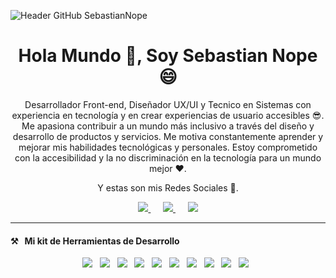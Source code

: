 ![Header GitHub SebastianNope](https://i.imgur.com/kgFc0yf.png)

<h1 align='center'>Hola Mundo 👋, Soy Sebastian Nope 😄</h1>

<p align='center'>
Desarrollador Front-end, Diseñador UX/UI y Tecnico en Sistemas con experiencia en tecnología y en crear experiencias de usuario accesibles 😎. Me apasiona contribuir a un mundo más inclusivo a través del diseño y desarrollo de productos y servicios. Me motiva constantemente aprender y mejorar mis habilidades tecnológicas y personales. Estoy comprometido con la accesibilidad y la no discriminación en la tecnología para un mundo mejor ❤️.
</p>

<p align='center'>
Y estas son mis Redes Sociales 🧐.
</p>

<p align='center'>
  
  <a href="https://www.linkedin.com/in/sebastian-nope/">
    <img src="https://img.shields.io/badge/LinkedIn-0077B5?style=for-the-badge&logo=linkedin&logoColor=white" />
  </a>&nbsp;&nbsp;&nbsp;&nbsp;
  
  <a href="https://wa.me/573026474171">
    <img src="https://img.shields.io/badge/WhatsApp-25D366?style=for-the-badge&logo=whatsapp&logoColor=white" />
  </a>&nbsp;&nbsp;&nbsp;&nbsp;
  
  <a href="https://www.instagram.com/sebastian_nope/">
    <img src="https://img.shields.io/badge/Instagram-E4405F?style=for-the-badge&logo=instagram&logoColor=white" />
  </a>
  
</p>

<hr>

<h4 >⚒&nbsp;&nbsp;&nbsp;Mi kit de Herramientas de Desarrollo</h4>
<p align='center'>
  <img src="https://img.shields.io/badge/HTML5-E34F26?style=for-the-badge&logo=html5&logoColor=white" />&nbsp;&nbsp;
  <img src="https://img.shields.io/badge/CSS3-1572B6?style=for-the-badge&logo=css3&logoColor=white" />&nbsp;&nbsp;
  <img src="https://img.shields.io/badge/JavaScript-F7DF1E?style=for-the-badge&logo=javascript&logoColor=black" />&nbsp;&nbsp;
  <img src="https://img.shields.io/badge/React-20232A?style=for-the-badge&logo=react&logoColor=61DAFB" />&nbsp;&nbsp;
  <img src="https://img.shields.io/badge/WordPress-006E93?style=for-the-badge&logo=wordpress&logoColor=white" />&nbsp;&nbsp;
  <img src="https://img.shields.io/badge/Amazon_AWS-232F3E?style=for-the-badge&logo=amazon-aws&logoColor=white" />&nbsp;&nbsp;
  <img src="https://img.shields.io/badge/Windows-017AD7?style=for-the-badge&logo=windows&logoColor=white" />&nbsp;&nbsp;
  <img src="https://img.shields.io/badge/Linux-E34F26?style=for-the-badge&logo=linux&logoColor=black" />&nbsp;&nbsp;
  <img src="https://img.shields.io/badge/Adobe%20Photoshop-31A8FF?style=for-the-badge&logo=Adobe%20Photoshop&logoColor=black" />&nbsp;&nbsp;
  <img src="https://img.shields.io/badge/Microsoft_Office-D83B01?style=for-the-badge&logo=microsoft-office&logoColor=white" />&nbsp;&nbsp;
</p>
